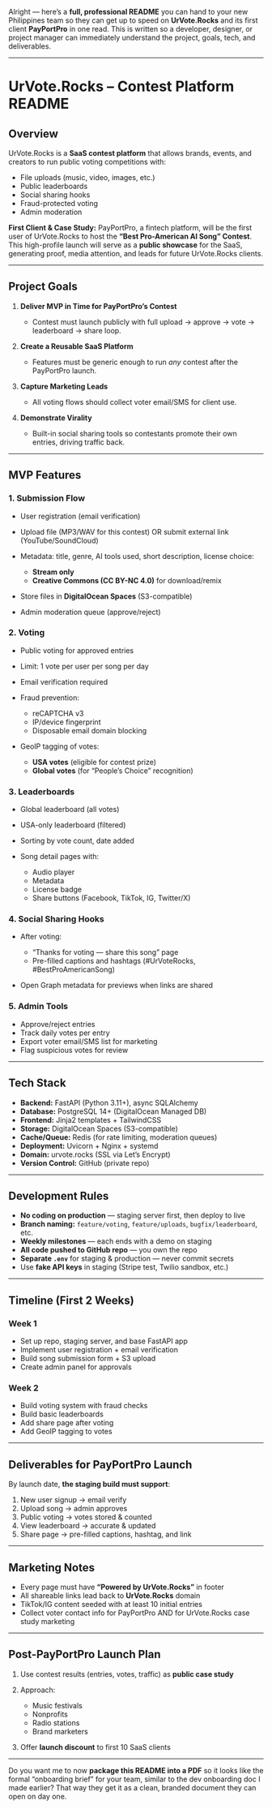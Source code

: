 Alright — here’s a **full, professional README** you can hand to your new Philippines team so they can get up to speed on **UrVote.Rocks** and its first client **PayPortPro** in one read.
This is written so a developer, designer, or project manager can immediately understand the project, goals, tech, and deliverables.

---

# **UrVote.Rocks – Contest Platform README**

## **Overview**

UrVote.Rocks is a **SaaS contest platform** that allows brands, events, and creators to run public voting competitions with:

* File uploads (music, video, images, etc.)
* Public leaderboards
* Social sharing hooks
* Fraud-protected voting
* Admin moderation

**First Client & Case Study:**
PayPortPro, a fintech platform, will be the first user of UrVote.Rocks to host the **“Best Pro-American AI Song” Contest**. This high-profile launch will serve as a **public showcase** for the SaaS, generating proof, media attention, and leads for future UrVote.Rocks clients.

---

## **Project Goals**

1. **Deliver MVP in Time for PayPortPro’s Contest**

   * Contest must launch publicly with full upload → approve → vote → leaderboard → share loop.
2. **Create a Reusable SaaS Platform**

   * Features must be generic enough to run *any* contest after the PayPortPro launch.
3. **Capture Marketing Leads**

   * All voting flows should collect voter email/SMS for client use.
4. **Demonstrate Virality**

   * Built-in social sharing tools so contestants promote their own entries, driving traffic back.

---

## **MVP Features**

### **1. Submission Flow**

* User registration (email verification)
* Upload file (MP3/WAV for this contest) OR submit external link (YouTube/SoundCloud)
* Metadata: title, genre, AI tools used, short description, license choice:

  * **Stream only**
  * **Creative Commons (CC BY-NC 4.0)** for download/remix
* Store files in **DigitalOcean Spaces** (S3-compatible)
* Admin moderation queue (approve/reject)

### **2. Voting**

* Public voting for approved entries
* Limit: 1 vote per user per song per day
* Email verification required
* Fraud prevention:

  * reCAPTCHA v3
  * IP/device fingerprint
  * Disposable email domain blocking
* GeoIP tagging of votes:

  * **USA votes** (eligible for contest prize)
  * **Global votes** (for “People’s Choice” recognition)

### **3. Leaderboards**

* Global leaderboard (all votes)
* USA-only leaderboard (filtered)
* Sorting by vote count, date added
* Song detail pages with:

  * Audio player
  * Metadata
  * License badge
  * Share buttons (Facebook, TikTok, IG, Twitter/X)

### **4. Social Sharing Hooks**

* After voting:

  * “Thanks for voting — share this song” page
  * Pre-filled captions and hashtags (#UrVoteRocks, #BestProAmericanSong)
* Open Graph metadata for previews when links are shared

### **5. Admin Tools**

* Approve/reject entries
* Track daily votes per entry
* Export voter email/SMS list for marketing
* Flag suspicious votes for review

---

## **Tech Stack**

* **Backend:** FastAPI (Python 3.11+), async SQLAlchemy
* **Database:** PostgreSQL 14+ (DigitalOcean Managed DB)
* **Frontend:** Jinja2 templates + TailwindCSS
* **Storage:** DigitalOcean Spaces (S3-compatible)
* **Cache/Queue:** Redis (for rate limiting, moderation queues)
* **Deployment:** Uvicorn + Nginx + systemd
* **Domain:** urvote.rocks (SSL via Let’s Encrypt)
* **Version Control:** GitHub (private repo)

---

## **Development Rules**

* **No coding on production** — staging server first, then deploy to live
* **Branch naming:** `feature/voting`, `feature/uploads`, `bugfix/leaderboard`, etc.
* **Weekly milestones** — each ends with a demo on staging
* **All code pushed to GitHub repo** — you own the repo
* **Separate `.env`** for staging & production — never commit secrets
* Use **fake API keys** in staging (Stripe test, Twilio sandbox, etc.)

---

## **Timeline (First 2 Weeks)**

### **Week 1**

* Set up repo, staging server, and base FastAPI app
* Implement user registration + email verification
* Build song submission form + S3 upload
* Create admin panel for approvals

### **Week 2**

* Build voting system with fraud checks
* Build basic leaderboards
* Add share page after voting
* Add GeoIP tagging to votes

---

## **Deliverables for PayPortPro Launch**

By launch date, **the staging build must support**:

1. New user signup → email verify
2. Upload song → admin approves
3. Public voting → votes stored & counted
4. View leaderboard → accurate & updated
5. Share page → pre-filled captions, hashtag, and link

---

## **Marketing Notes**

* Every page must have **“Powered by UrVote.Rocks”** in footer
* All shareable links lead back to **UrVote.Rocks** domain
* TikTok/IG content seeded with at least 10 initial entries
* Collect voter contact info for PayPortPro AND for UrVote.Rocks case study marketing

---

## **Post-PayPortPro Launch Plan**

1. Use contest results (entries, votes, traffic) as **public case study**
2. Approach:

   * Music festivals
   * Nonprofits
   * Radio stations
   * Brand marketers
3. Offer **launch discount** to first 10 SaaS clients

---

Do you want me to now **package this README into a PDF** so it looks like the formal “onboarding brief” for your team, similar to the dev onboarding doc I made earlier? That way they get it as a clean, branded document they can open on day one.
